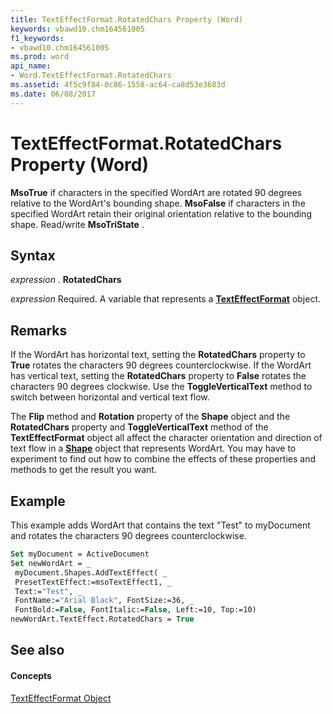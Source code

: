 ```yaml
---
title: TextEffectFormat.RotatedChars Property (Word)
keywords: vbawd10.chm164561005
f1_keywords:
- vbawd10.chm164561005
ms.prod: word
api_name:
- Word.TextEffectFormat.RotatedChars
ms.assetid: 4f5c9f84-0c86-1558-ac64-ca8d53e3683d
ms.date: 06/08/2017
---
```



# TextEffectFormat.RotatedChars Property (Word)

 **MsoTrue** if characters in the specified WordArt are rotated 90 degrees relative to the WordArt's bounding shape. **MsoFalse** if characters in the specified WordArt retain their original orientation relative to the bounding shape. Read/write **MsoTriState** .


## Syntax

 _expression_ . **RotatedChars**

 _expression_ Required. A variable that represents a **[TextEffectFormat](Word.TextEffectFormat.md)** object.


## Remarks

If the WordArt has horizontal text, setting the  **RotatedChars** property to **True** rotates the characters 90 degrees counterclockwise. If the WordArt has vertical text, setting the **RotatedChars** property to **False** rotates the characters 90 degrees clockwise. Use the **ToggleVerticalText** method to switch between horizontal and vertical text flow.

The  **Flip** method and **Rotation** property of the **Shape** object and the **RotatedChars** property and **ToggleVerticalText** method of the **TextEffectFormat** object all affect the character orientation and direction of text flow in a **[Shape](Word.Shape.md)** object that represents WordArt. You may have to experiment to find out how to combine the effects of these properties and methods to get the result you want.


## Example

This example adds WordArt that contains the text "Test" to myDocument and rotates the characters 90 degrees counterclockwise.


```vb
Set myDocument = ActiveDocument 
Set newWordArt = _ 
 myDocument.Shapes.AddTextEffect( _ 
 PresetTextEffect:=msoTextEffect1, _ 
 Text:="Test", _ 
 FontName:="Arial Black", FontSize:=36, _ 
 FontBold:=False, FontItalic:=False, Left:=10, Top:=10) 
newWordArt.TextEffect.RotatedChars = True
```


## See also


#### Concepts


[TextEffectFormat Object](Word.TextEffectFormat.md)

